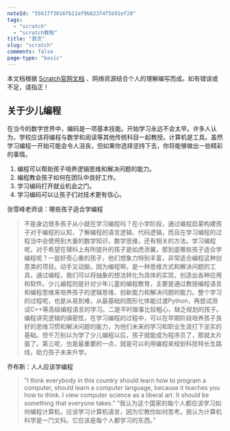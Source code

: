 ```yaml
---
noteId: "55617f3016fb11ef9b82374f5b91ef20"
tags:
  - "scratch"
  - "scratch教程"
title: "首页"
slug: "scratch"
comments: false
page-type: "basic"
---
```


本文档根据 [Scratch官网文档](https://en.scratch-wiki.info/wiki/Scratch_Wiki:Table_of_Contents/Program) 、网络资源结合个人的理解编写而成。如有错误或不足，请指正！




## 关于少儿编程

在当今的数字世界中，编码是一项基本技能。开始学习永远不会太早。许多人认为，学校应该将编程与数学和阅读等其他传统科目一起教授。计算机是工具。虽然学习编程一开始可能会令人沮丧，但如果你选择坚持下去，你将能够做出一些精彩的事情。

1. 编程可以帮助孩子培养逻辑思维和解决问题的能力。
2. 编程教会孩子如何在团队中良好工作。
3. 学习编码打开就业机会之门。
4. 学习编码可以让孩子们对技术更有信心。

张雪峰老师谈：哪些孩子适合学编程

> 不是身边很多孩子从小就在学习编程吗？在小学阶段，通过编程启蒙构建孩子对于编程的认知，了解编程的语言逻辑、代码逻辑，而且在学习编程的过程当中会使用到大量的数学知识，数学思维，还有相关的方法。学习编程呢，对于希望在理科上有所提升的孩子是如虎添翼，那到底哪些孩子适合学编程呢？一是好奇心重的孩子，他们想象力特别丰富，非常适合编程这种创意类的项目。动手又动脑，因为编程啊，是一种思维方式和解决问题的工具，通过编程，我们可以将抽象的想法转化为具体的实现，创造出各种应用和软件。少儿编程则是针对少年儿童的编程教育，主要是通过教授编程语言和编程思维来培养孩子的逻辑思维、创新能力和解决问题的能力。整个学习的过程呢，也是从易到难，从最基础的图形化体能过渡Python，再尝试测试C++等高级编程语言的学习。二是平时做事比较粗心，缺乏规划的孩子。编程讲究逻辑的缜密性，在学习编程的过程中，可以在早期阶段培养孩子良好的思维习惯和解决问题的能力，为他们未来的学习和职业生涯打下坚实的基础。但千万别以为学了少儿编程以后，孩子就能成为程序员了，那就太片面了。第三呢，也是最重要的一点，就是可以利用编程来规划科技特长生路线，助力孩子未来升学。

乔布斯：人人应该学编程

>"I think everybody in this country should learn how to program a computer, should learn a computer language, because it teaches you how to think. I view computer science as a liberal art. It should be something that everyone takes."  “我认为这个国家的每个人都应该学习如何编程计算机，应该学习计算机语言，因为它教你如何思考。我认为计算机科学是一门文科。它应该是每个人都学习的东西。”






